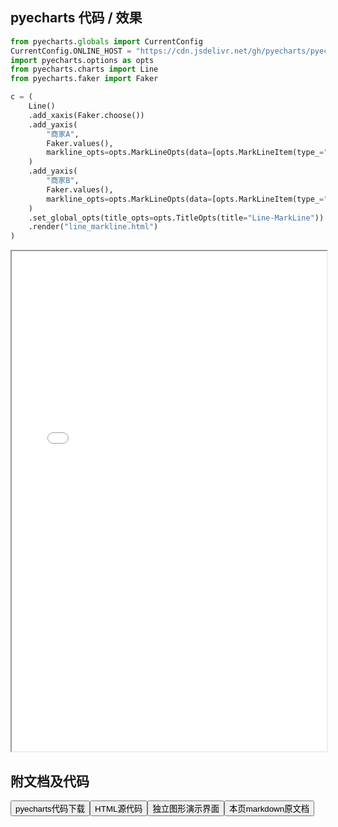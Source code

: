 
## pyecharts 代码 / 效果

```python
from pyecharts.globals import CurrentConfig
CurrentConfig.ONLINE_HOST = "https://cdn.jsdelivr.net/gh/pyecharts/pyecharts-assets@latest/assets/"
import pyecharts.options as opts
from pyecharts.charts import Line
from pyecharts.faker import Faker

c = (
    Line()
    .add_xaxis(Faker.choose())
    .add_yaxis(
        "商家A",
        Faker.values(),
        markline_opts=opts.MarkLineOpts(data=[opts.MarkLineItem(type_="average")]),
    )
    .add_yaxis(
        "商家B",
        Faker.values(),
        markline_opts=opts.MarkLineOpts(data=[opts.MarkLineItem(type_="average")]),
    )
    .set_global_opts(title_opts=opts.TitleOpts(title="Line-MarkLine"))
    .render("line_markline.html")
)

```

<iframe width="100%" height="800px" src="/pyecharts/Line/line_markline.html"></iframe>

## 附文档及代码

<a href="https://cdn.jsdelivr.net/gh/wfy-belief/python/docs/pyecharts/Line/line_markline.py"><button class="mybutton">pyecharts代码下载</button></a><a href="https://cdn.jsdelivr.net/gh/wfy-belief/python/docs/pyecharts/Line/line_markline.html"><button class="mybutton">HTML源代码</button></a><a href="https://python.wfyblog.cn/pyecharts/Line/line_markline.html"><button class="mybutton">独立图形演示界面</button></a><a href="https://cdn.jsdelivr.net/gh/wfy-belief/python/docs/pyecharts/Line/line_markline.md"><button class="mybutton">本页markdown原文档</button></a>